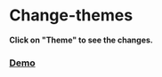 # Change-themes

__Click on "Theme" to see the changes.__

### [Demo](https://gluesanchez.000webhostapp.com/)
